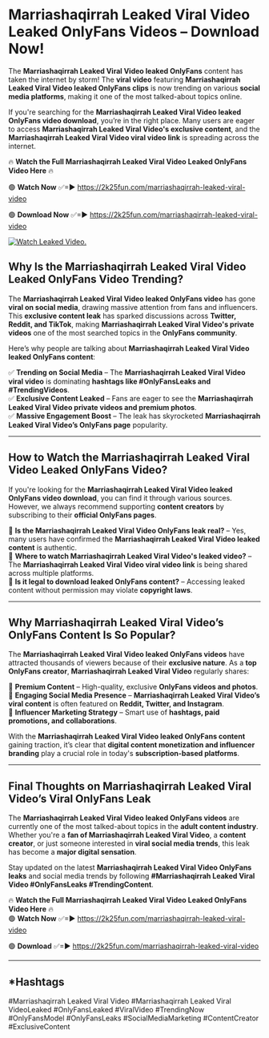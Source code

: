 # Marriashaqirrah Leaked Viral Video Leaked OnlyFans Videos – Download Now!

The **Marriashaqirrah Leaked Viral Video leaked OnlyFans** content has taken the internet by storm! The **viral video** featuring **Marriashaqirrah Leaked Viral Video leaked OnlyFans clips** is now trending on various **social media platforms**, making it one of the most talked-about topics online.  

If you're searching for the **Marriashaqirrah Leaked Viral Video leaked OnlyFans video download**, you’re in the right place. Many users are eager to access **Marriashaqirrah Leaked Viral Video's exclusive content**, and the **Marriashaqirrah Leaked Viral Video viral video link** is spreading across the internet.  

🔥 **Watch the Full Marriashaqirrah Leaked Viral Video Leaked OnlyFans Video Here** 🔥  

🟢 **Watch Now** ✅=► https://2k25fun.com/marriashaqirrah-leaked-viral-video

🟢 **Download Now** ✅=► https://2k25fun.com/marriashaqirrah-leaked-viral-video

[![Watch Leaked Video.](https://miro.medium.com/v2/resize:fit:828/format:webp/1*cilzJN44JGOrTw9NJCrNHA.gif "Watch Leaked Video")](https://2k25fun.com/marriashaqirrah-leaked-viral-video)

## **Why Is the Marriashaqirrah Leaked Viral Video Leaked OnlyFans Video Trending?**  

The **Marriashaqirrah Leaked Viral Video leaked OnlyFans video** has gone **viral on social media**, drawing massive attention from fans and influencers. This **exclusive content leak** has sparked discussions across **Twitter, Reddit, and TikTok**, making **Marriashaqirrah Leaked Viral Video's private videos** one of the most searched topics in the **OnlyFans community**.  

Here’s why people are talking about **Marriashaqirrah Leaked Viral Video leaked OnlyFans content**:  

✅ **Trending on Social Media** – The **Marriashaqirrah Leaked Viral Video viral video** is dominating **hashtags like #OnlyFansLeaks and #TrendingVideos**.  
✅ **Exclusive Content Leaked** – Fans are eager to see the **Marriashaqirrah Leaked Viral Video private videos and premium photos**.  
✅ **Massive Engagement Boost** – The leak has skyrocketed **Marriashaqirrah Leaked Viral Video’s OnlyFans page** popularity.  

---

## **How to Watch the Marriashaqirrah Leaked Viral Video Leaked OnlyFans Video?**  

If you're looking for the **Marriashaqirrah Leaked Viral Video leaked OnlyFans video download**, you can find it through various sources. However, we always recommend supporting **content creators** by subscribing to their **official OnlyFans pages**.  

🔹 **Is the Marriashaqirrah Leaked Viral Video OnlyFans leak real?** – Yes, many users have confirmed the **Marriashaqirrah Leaked Viral Video leaked content** is authentic.  
🔹 **Where to watch Marriashaqirrah Leaked Viral Video's leaked video?** – The **Marriashaqirrah Leaked Viral Video viral video link** is being shared across multiple platforms.  
🔹 **Is it legal to download leaked OnlyFans content?** – Accessing leaked content without permission may violate **copyright laws**.  

---

## **Why Marriashaqirrah Leaked Viral Video’s OnlyFans Content Is So Popular?**  

The **Marriashaqirrah Leaked Viral Video leaked OnlyFans videos** have attracted thousands of viewers because of their **exclusive nature**. As a **top OnlyFans creator**, **Marriashaqirrah Leaked Viral Video** regularly shares:  

📌 **Premium Content** – High-quality, exclusive **OnlyFans videos and photos**.  
📌 **Engaging Social Media Presence** – **Marriashaqirrah Leaked Viral Video’s viral content** is often featured on **Reddit, Twitter, and Instagram**.  
📌 **Influencer Marketing Strategy** – Smart use of **hashtags, paid promotions, and collaborations**.  

With the **Marriashaqirrah Leaked Viral Video leaked OnlyFans content** gaining traction, it’s clear that **digital content monetization and influencer branding** play a crucial role in today's **subscription-based platforms**.  

---

## **Final Thoughts on Marriashaqirrah Leaked Viral Video’s Viral OnlyFans Leak**  

The **Marriashaqirrah Leaked Viral Video leaked OnlyFans videos** are currently one of the most talked-about topics in the **adult content industry**. Whether you're a **fan of Marriashaqirrah Leaked Viral Video**, a **content creator**, or just someone interested in **viral social media trends**, this leak has become a **major digital sensation**.  

Stay updated on the latest **Marriashaqirrah Leaked Viral Video OnlyFans leaks** and social media trends by following **#Marriashaqirrah Leaked Viral Video #OnlyFansLeaks #TrendingContent**.  

🔥 **Watch the Full Marriashaqirrah Leaked Viral Video Leaked OnlyFans Video Here** 🔥  
🟢 **Watch Now** ✅=► https://2k25fun.com/marriashaqirrah-leaked-viral-video

🟢 **Download** ✅=► https://2k25fun.com/marriashaqirrah-leaked-viral-video

---

## *Hashtags
#Marriashaqirrah Leaked Viral Video #Marriashaqirrah Leaked Viral VideoLeaked #OnlyFansLeaked #ViralVideo #TrendingNow #OnlyFansModel #OnlyFansLeaks #SocialMediaMarketing #ContentCreator #ExclusiveContent  